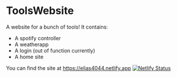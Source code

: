 # ToolsWebsite
A website for a bunch of tools!
It contains:
 - A spotify controller
 - A weatherapp
 - A login (out of function currently)
 - A home site

You can find the site at https://elias4044.netlify.app
[![Netlify Status](https://api.netlify.com/api/v1/badges/ede13330-0abe-4855-8354-3417d6487a16/deploy-status)](https://app.netlify.com/sites/elias4044/deploys)